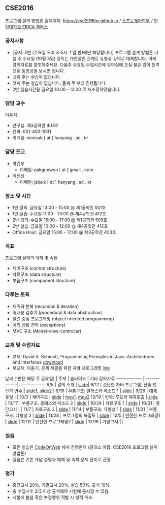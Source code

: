 ## CSE2016

프로그램 설계 방법론 홈페이지: https://cse2016hy.github.io / [소프트웨어학부](http://sw.hanyang.ac.kr) / [한양대학교 ERICA 캠퍼스](http://hanyang.ac.kr)

### 공지사항
- [공지: 2반 (수요일 오후 3-5시 수업 반)에만 해당합니다] 프로그램 설계 방법론 다음  주 수요일 (10월 3일) 강의는 개천절인 관계로 동영상 강의로 대체합니다. 아래 강의자료를 참조해주세요. 다음주 수요일 수업시간에 강의실에 오실 필요 없이 원격으로 동영상을 보시면 됩니다.
- 넷째 주는 실습이 없습니다.
- 첫째 주는 실습이 없습니다. 둘째 주 부터 진행됩니다.
- 2반 실습시간을 금요일 10:00 - 12:00 로 재조정하였습니다.

### 담당 교수 
[이우석](http://ropas.snu.ac.kr/~wslee)
- 연구실: 제3공학관 403호
- 전화: 031-400-1031
- 이메일: woosuk [ at ] hanyang . ac . kr 

### 담당 조교
- 박건우
    * 이메일: pakgunwoo [ at ] gmail . com
- 백전성
    * 이메일: jsbaik [ at ] hanyang . ac . kr  

### 장소 및 시간
- 1반 강의: 금요일 13:00 - 15:00 @ 제1공학관 501호
- 1반 실습: 수요일 11:00 - 13:00 @ 제4공학관 412호
- 2반 강의: 수요일 15:00 - 17:00 @ 제1공학관 509호
- 2반 실습: 금요일 10:00 - 12:00 @ 제4공학관 412호 
- Office Hour: 금요일 15:00 - 17:00 @ 제3공학관 403호 

### 목표
프로그램 설계의 이해 및 숙달
   - 제어구조 (control structure)
   - 자료구조 (data structure)
   - 부품구조 (component structure) 

### 다루는 토픽
- 재귀와 반복 (recursion & iteration)
- 속내용 감추기 (procedural & data abstraction)
- 물건 중심 프로그래밍 (object oriented programming)
- 예외 상황 관리 (exceptions)
- MVC 구조 (Model-view-controller) 

### 교재 및 수업자료 
- 교재: David A. Schmidt, Programming Principles in Java: Architectures and Interfaces [download](http://plasse.hanyang.ac.kr/class/cse216/2014/Notes/textbook.zip)
- 부교재: 이충기, 문제 해결을 위한 자바 프로그래밍 [link](https://kyobobook.co.kr/product/detailViewKor.laf?mallGb=KOR&ejkGb=KOR&barcode=9788970508979&orderClick=JAj)

날짜 (1반은 해당 주 금요일) | 주제 | 슬라이드 | 기타 강의자료
------------- | -------------| -------------
9/5 | 강의 소개 | [slide](slides/01-intro.pdf)|
9/12 | 간단한 자바 프로그램, 산술 연산과 변수 | [slide1](slides/02-simple.pdf), [slide2](slides/03-variable.pdf) |
9/19 | 부품구조: 클래스와 메소드 1 | [slide](slides/04-class.pdf) |
9/26 | 대체휴일 | |
10/3 |  제어구조 | [slide](slides/05-control.pdf) | [mov1](https://youtu.be/THvJGm1_CBk), [mov2](https://youtu.be/BzBfJWMAn5M)
10/10 | 반복: 루프와 재귀호출 | [slide](slides/06-iteration.pdf) |
10/17 | 부품구조: 클래스와 메소드 2 | [slide]() |
10/24 | 자료구조 1 | [slide]() |
10/31 | 중간고사 | |
11/7 | 자료구조 2 | [slide]() |
11/14 | 부품구조: 다형성 1 | [slide]() |
11/21 | 부품구조: 다형성 2 | [slide]() |
11/28 | 프로그램의 복잡도 | [slide]() |
12/5 | 안전한 프로그래밍1 | [slide]() |
12/12 | 안전한 프로그래밍2 | [slide]() |
12/19 | 기말고사 |  |

### 실습 
- 모든 실습은  [CodeOnWeb](https://erica.codeonweb.com/) 에서 진행한다 (클래스 이름: CSE2016 프로그램 설계 방법론) 
- 실습은 기본 개념 설명과 예제 및 숙제 문제 풀이로 진행

### 평가
- 중간고사 20%, 기말고사 20%, 실습 50%, 출석 10%
- 총 수업시수 2/3 이상 출석해야 시험에 응시할 수 있음. 
- 시험에 불참 혹은 부정행위 적발 시 성적 취소.
